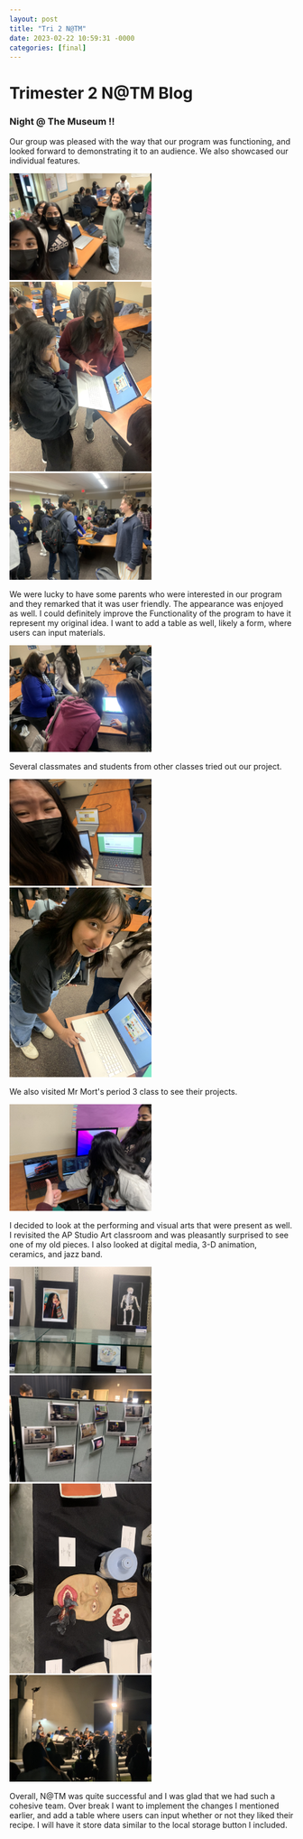 ```yaml
---
layout: post
title: "Tri 2 N@TM"
date: 2023-02-22 10:59:31 -0000
categories: [final]
---
```

# Trimester 2 N@TM Blog

### Night @ The Museum !!

Our group was pleased with the way that our program was functioning, and looked forward to demonstrating it to an audience. We also showcased our individual features.

<img src= "/images/IMG_4408.jpg" 
    width= "50%" 
    height= "50%">
<img src= "/images/IMG_0874.jpg" 
    width= "50%" 
    height= "50%">
<img src= "/images/IMG_4410.jpg" 
    width= "50%" 
    height= "50%">

We were lucky to have some parents who were interested in our program and they remarked that it was user friendly. The appearance was enjoyed as well. I could definitely improve the Functionality of the program to have it represent my original idea. I want to add a table as well, likely a form, where users can input materials.

<img src= "/images/IMG_4413.jpg" 
    width= "50%" 
    height= "50%">

Several classmates and students from other classes tried out our project. 

<img src= "/images/IMG_4414.jpg" 
    width= "50%" 
    height= "50%">
<img src= "/images/IMG_4416.jpg" 
    width= "50%" 
    height= "50%">

We also visited Mr Mort's period 3 class to see their projects.

<img src= "/images/IMG_4419.jpg" 
    width= "50%" 
    height= "50%">

I decided to look at the performing and visual arts that were present as well. I revisited the AP Studio Art classroom and was pleasantly surprised to see one of my old pieces. I also looked at digital media, 3-D animation, ceramics, and jazz band. 

<img src= "/images/IMG_4429.jpg" 
    width= "50%" 
    height= "50%">
<img src= "/images/IMG_4421.jpg" 
    width= "50%" 
    height= "50%">
<img src= "/images/IMG_4427.jpg" 
    width= "50%" 
    height= "50%">
<img src= "/images/IMG_4426.jpg" 
    width= "50%" 
    height= "50%">

Overall, N@TM was quite successful and I was glad that we had such a cohesive team. Over break I want to implement the changes I mentioned earlier, and add a table where users can input whether or not they liked their recipe. I will have it store data similar to the local storage button I included.
